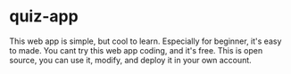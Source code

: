 # quiz-app

This web app is simple, but cool to learn. Especially for beginner, it's easy to made. You cant try this web app coding, and it's free. This is open source, you can use it, modify, and deploy it in your own account.
